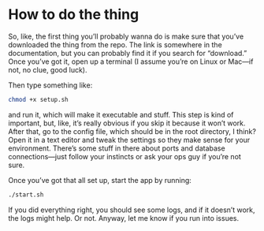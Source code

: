 # How to do the thing

So, like, the first thing you’ll probably wanna do is make sure that you’ve downloaded the thing from the repo. The link is somewhere in the documentation, but you can probably find it if you search for “download.” Once you’ve got it, open up a terminal (I assume you’re on Linux or Mac—if not, no clue, good luck).

Then type something like:

```bash
chmod +x setup.sh
```

and run it, which will make it executable and stuff. This step is kind of important, but, like, it’s really obvious if you skip it because it won’t work. After that, go to the config file, which should be in the root directory, I think? Open it in a text editor and tweak the settings so they make sense for your environment. There’s some stuff in there about ports and database connections—just follow your instincts or ask your ops guy if you’re not sure.

Once you’ve got that all set up, start the app by running:

```bash
./start.sh
```

If you did everything right, you should see some logs, and if it doesn’t work, the logs might help. Or not. Anyway, let me know if you run into issues.
